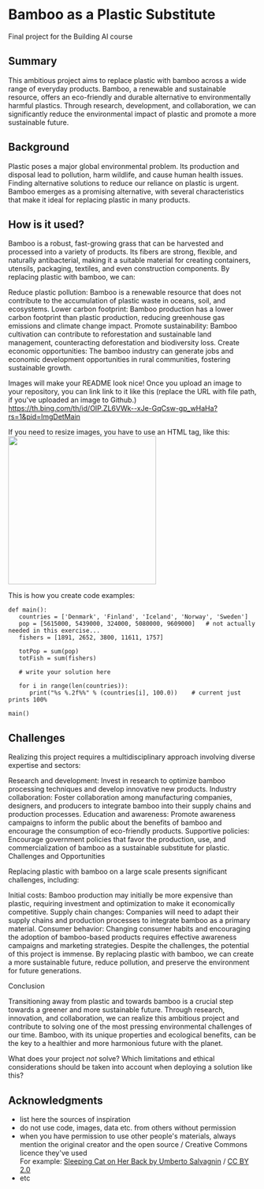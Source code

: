 <!-- This is the markdown template for the final project of the Building AI course, 
created by Reaktor Innovations and University of Helsinki. 
Copy the template, paste it to your GitHub README and edit! -->

# Bamboo as a Plastic Substitute

Final project for the Building AI course

## Summary
This ambitious project aims to replace plastic with bamboo across a wide range of everyday products. Bamboo, a renewable and sustainable resource, offers an eco-friendly and durable alternative to environmentally harmful plastics. Through research, development, and collaboration, we can significantly reduce the environmental impact of plastic and promote a more sustainable future.


## Background
Plastic poses a major global environmental problem. Its production and disposal lead to pollution, harm wildlife, and cause human health issues. Finding alternative solutions to reduce our reliance on plastic is urgent. Bamboo emerges as a promising alternative, with several characteristics that make it ideal for replacing plastic in many products.




## How is it used?


Bamboo is a robust, fast-growing grass that can be harvested and processed into a variety of products. Its fibers are strong, flexible, and naturally antibacterial, making it a suitable material for creating containers, utensils, packaging, textiles, and even construction components. By replacing plastic with bamboo, we can:

Reduce plastic pollution: Bamboo is a renewable resource that does not contribute to the accumulation of plastic waste in oceans, soil, and ecosystems.
Lower carbon footprint: Bamboo production has a lower carbon footprint than plastic production, reducing greenhouse gas emissions and climate change impact.
Promote sustainability: Bamboo cultivation can contribute to reforestation and sustainable land management, counteracting deforestation and biodiversity loss.
Create economic opportunities: The bamboo industry can generate jobs and economic development opportunities in rural communities, fostering sustainable growth.

Images will make your README look nice!
Once you upload an image to your repository, you can link link to it like this (replace the URL with file path, if you've uploaded an image to Github.)
https://th.bing.com/th/id/OIP.ZL6VWk--xJe-GqCsw-gp_wHaHa?rs=1&pid=ImgDetMain

If you need to resize images, you have to use an HTML tag, like this:
<img src="https://th.bing.com/th/id/OIP.ZL6VWk--xJe-GqCsw-gp_wHaHa?rs=1&pid=ImgDetMain" width="300">

This is how you create code examples:
```
def main():
   countries = ['Denmark', 'Finland', 'Iceland', 'Norway', 'Sweden']
   pop = [5615000, 5439000, 324000, 5080000, 9609000]   # not actually needed in this exercise...
   fishers = [1891, 2652, 3800, 11611, 1757]

   totPop = sum(pop)
   totFish = sum(fishers)

   # write your solution here

   for i in range(len(countries)):
      print("%s %.2f%%" % (countries[i], 100.0))    # current just prints 100%

main()
```


## Challenges

Realizing this project requires a multidisciplinary approach involving diverse expertise and sectors:

Research and development: Invest in research to optimize bamboo processing techniques and develop innovative new products.
Industry collaboration: Foster collaboration among manufacturing companies, designers, and producers to integrate bamboo into their supply chains and production processes.
Education and awareness: Promote awareness campaigns to inform the public about the benefits of bamboo and encourage the consumption of eco-friendly products.
Supportive policies: Encourage government policies that favor the production, use, and commercialization of bamboo as a sustainable substitute for plastic.
Challenges and Opportunities

Replacing plastic with bamboo on a large scale presents significant challenges, including:

Initial costs: Bamboo production may initially be more expensive than plastic, requiring investment and optimization to make it economically competitive.
Supply chain changes: Companies will need to adapt their supply chains and production processes to integrate bamboo as a primary material.
Consumer behavior: Changing consumer habits and encouraging the adoption of bamboo-based products requires effective awareness campaigns and marketing strategies.
Despite the challenges, the potential of this project is immense. By replacing plastic with bamboo, we can create a more sustainable future, reduce pollution, and preserve the environment for future generations.

Conclusion

Transitioning away from plastic and towards bamboo is a crucial step towards a greener and more sustainable future. Through research, innovation, and collaboration, we can realize this ambitious project and contribute to solving one of the most pressing environmental challenges of our time. Bamboo, with its unique properties and ecological benefits, can be the key to a healthier and more harmonious future with the planet.

What does your project _not_ solve? Which limitations and ethical considerations should be taken into account when deploying a solution like this?



## Acknowledgments

* list here the sources of inspiration 
* do not use code, images, data etc. from others without permission
* when you have permission to use other people's materials, always mention the original creator and the open source / Creative Commons licence they've used
  <br>For example: [Sleeping Cat on Her Back by Umberto Salvagnin](https://commons.wikimedia.org/wiki/File:Sleeping_cat_on_her_back.jpg#filelinks) / [CC BY 2.0](https://creativecommons.org/licenses/by/2.0)
* etc
